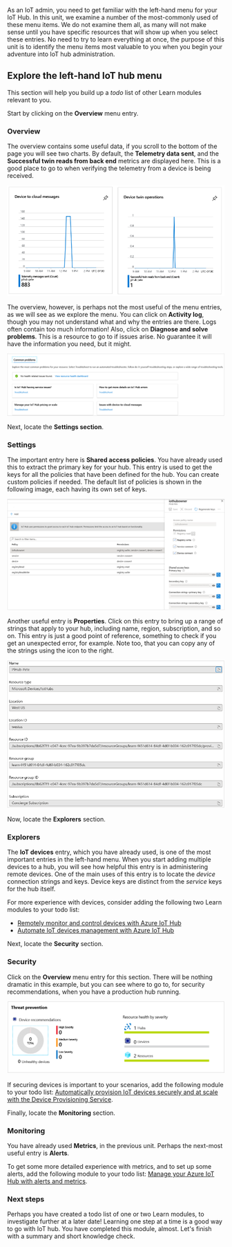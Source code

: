 As an IoT admin, you need to get familiar with the left-hand menu for your IoT Hub. In this unit, we examine a number of the most-commonly used of these menu items. We do not examine them all, as many will not make sense until you have specific resources that will show up when you select these entries. No need to try to learn everything at once, the purpose of this unit is to identify the menu items most valuable to you when you begin your adventure into IoT hub administration.

## Explore the left-hand IoT hub menu

This section will help you build up a _todo_ list of other Learn modules relevant to you.

Start by clicking on the **Overview** menu entry.

### Overview

The overview contains some useful data, if you scroll to the bottom of the page you will see two charts. By default, the **Telemetry data sent**, and the **Successful twin reads from back end** metrics are displayed here. This is a good place to go to when verifying the telemetry from a device is being received. 

[![Screenshot showing the default charts in the IoT hub overview](../media/iot-admin-overview.png)](../media/iot-admin-overview.png#lightbox)

The overview, however, is perhaps not the most useful of the menu entries, as we will see as we explore the menu. You can click on **Activity log**, though you may not understand what and why the entries are there. Logs often contain too much information! Also, click on **Diagnose and solve problems**. This is a resource to go to if issues arise. No guarantee it will have the information you need, but it might.

[![Screenshot showing the troubleshooting options for an IoT hub](../media/iot-admin-common-problems.png)](../media/iot-admin-common-problems.png#lightbox)

Next, locate the **Settings section**.

### Settings

The important entry here is **Shared access policies**. You have already used this to extract the primary key for your hub. This entry is used to get the keys for all the policies that have been defined for the hub. You can create custom policies if needed. The default list of policies is shown in the following image, each having its own set of keys.

[![Screenshot showing the default list of hub access policies](../media/iot-admin-policies.png)](../media/iot-admin-policies.png#lightbox)

Another useful entry is **Properties**. Click on this entry to bring up a range of strings that apply to your hub, including name, region, subscription, and so on. This entry is just a good point of reference, something to check if you get an unexpected error, for example. Note too, that you can copy any of the strings using the icon to the right.

[![Screenshot showing the hub properties page](../media/iot-admin-properties.png)](../media/iot-admin-properties.png#lightbox)

Now, locate the **Explorers** section.

### Explorers

The **IoT devices** entry, which you have already used, is one of the most important entries in the left-hand menu. When you start adding multiple devices to a hub, you will see how helpful this entry is in administering remote devices. One of the main uses of this entry is to locate the _device_ connection strings and keys. Device keys are distinct from the _service_ keys for the hub itself.

For more experience with devices, consider adding the following two Learn modules to your todo list:
- [Remotely monitor and control devices with Azure IoT Hub](https://docs.microsoft.com/learn/modules/remotely-monitor-devices-with-azure-iot-hub/)
- [Automate IoT devices management with Azure IoT Hub](https://docs.microsoft.com/learn/modules/automate-iot-devices-management-with-azure-iot-hub/)

Next, locate the **Security** section.

### Security

Click on the **Overview** menu entry for this section. There will be nothing dramatic in this example, but you can see where to go to, for security recommendations, when you have a production hub running.

[![Screenshot showing the hub security overview](../media/iot-admin-security.png)](../media/iot-admin-security.png#lightbox)

If securing devices is important to your scenarios, add the following module to your todo list: 
[Automatically provision IoT devices securely and at scale with the Device Provisioning Service](https://docs.microsoft.com/learn/modules/securely-provision-iot-devices-at-scale-with-device-provisioning-service/).

Finally, locate the **Monitoring** section.

### Monitoring

You have already used **Metrics**, in the previous unit. Perhaps the next-most useful entry is **Alerts**.

To get some more detailed experience with metrics, and to set up some alerts, add the following module to your todo list:
[Manage your Azure IoT Hub with alerts and metrics](https://docs.microsoft.com/learn/modules/manage-azure-iot-hub-with-metrics-alerts/).

### Next steps

Perhaps you have created a todo list of one or two Learn modules, to investigate further at a later date! Learning one step at a time is a good way to go with IoT hub. You have completed this module, almost. Let's finish with a summary and short knowledge check.
